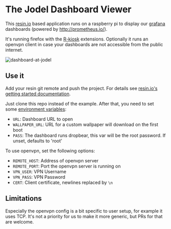 # The Jodel Dashboard Viewer
This [resin.io](https://resin.io/) based application runs on a raspberry pi to
display our [grafana](http://grafana.org/) dashboards (powered by
http://prometheus.io/).

It's running firefox with the [R-kiosk](https://addons.mozilla.org/en-us/firefox/addon/r-kiosk/)
extensions. Optionally it runs an openvpn client in case your dashboards are
not accessible from the public internet.

![dashboard-at-jodel](dashboard.jpg)

## Use it
Add your resin git remote and push the project. For details see
[resin.io's getting started documentation](http://docs.resin.io/#/pages/installing/gettingStarted.md).

Just clone this repo instead of the example.
After that, you need to set some [environment variables](http://docs.resin.io/#/pages/management/env-vars.md):

- `URL`: Dashboard URL to open
- `WALLPAPER_URL`: URL for a custom wallpaper will download on the first
  boot
- `PASS`: The dashboard runs dropbear, this var will be the root password. If unset, defaults to 'root'

To use openvpn, set the following options:

- `REMOTE_HOST`: Address of openvpn server
- `REMOTE_PORT`: Port the openvpn server is running on
- `VPN_USER`: VPN Username
- `VPN_PASS`: VPN Password
- `CERT`: Client certificate, newlines replaced by `\n`

## Limitations
Especially the openvpn config is a bit specific to user setup, for example it
uses TCP. It's not a priority for us to make it more generic, but PRs for that
are welcome.
